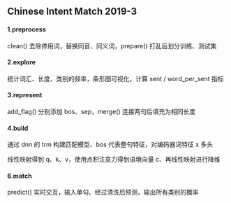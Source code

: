 ## Chinese Intent Match 2019-3

#### 1.preprocess

clean() 去除停用词，替换同音、同义词，prepare() 打乱后划分训练、测试集

#### 2.explore

统计词汇、长度、类别的频率，条形图可视化，计算 sent / word_per_sent 指标

#### 3.represent

add_flag() 分别添加 bos、sep，merge() 连接两句后填充为相同长度

#### 4.build

通过 dnn 的 trm 构建匹配模型、bos 代表整句特征，对编码器词特征 x 多头

线性映射得到 q、k、v，使用点积注意力得到语境向量 c、再线性映射进行降维

#### 6.match

predict() 实时交互，输入单句、经过清洗后预测，输出所有类别的概率

